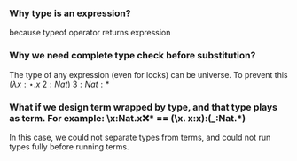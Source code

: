 ### Why type is an expression?
because typeof operator returns expression
### Why we need complete type check before substitution?
The type of any expression (even for locks) can be universe. To prevent this $(\lambda x{:}\star. x\ 2{:}Nat)\ 3{:}Nat{:}*$
### What if we design term wrapped by type, and that type plays as term. For example: \x:Nat.x:x:* == (\x. x:x):(_:Nat.*)
In this case, we could not separate types from terms, and could not run types fully before running terms.